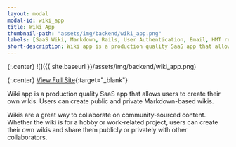 ```yaml
---
layout: modal
modal-id: wiki_app
title: Wiki App
thumbnail-path: "assets/img/backend/wiki_app.png"
labels: [SaaS Wiki, Markdown, Rails, User Authentication, Email, HMT relationship]
short-description: Wiki app is a production quality SaaS app that allows users to create their own wikis. Users can create public and private Markdown-based wikis.
---
```


{:.center}
![]({{ site.baseurl }}/assets/img/backend/wiki_app.png)

{:.center}
[View Full Site](http://wiki-app-ghbooth12.herokuapp.com){:target="\_blank"}

Wiki app is a production quality SaaS app that allows users to create their own wikis. Users can create public and private Markdown-based wikis.

Wikis are a great way to collaborate on community-sourced content. Whether the wiki is for a hobby or work-related project, users can create their own wikis and share them publicly or privately with other collaborators.